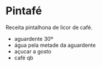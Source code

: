 # Pintafé
Receita pintalhona de licor de café.

* aguardente 30º
* água pela metade da aguardente
* açucar a gosto
* café qb

